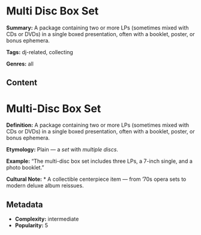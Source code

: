 # Multi Disc Box Set

**Summary:** A package containing two or more LPs (sometimes mixed with CDs or DVDs) in a single boxed presentation, often with a booklet, poster, or bonus ephemera.

**Tags:** dj-related, collecting

**Genres:** all

## Content

# Multi-Disc Box Set

**Definition:** A package containing two or more LPs (sometimes mixed with CDs or DVDs) in a single boxed presentation, often with a booklet, poster, or bonus ephemera.

**Etymology:** Plain — a *set* with *multiple discs*.

**Example:** “The multi-disc box set includes three LPs, a 7-inch single, and a photo booklet.”

**Cultural Note:** * A collectible centerpiece item — from ’70s opera sets to modern deluxe album reissues.

## Metadata

- **Complexity:** intermediate
- **Popularity:** 5
